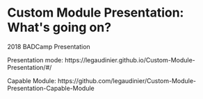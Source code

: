 <h1>Custom Module Presentation: What's going on?</h1>
<p>2018 BADCamp Presentation</p>
<p>Presentation mode: https://legaudinier.github.io/Custom-Module-Presentation/#/ </p>
<p>Capable Module: https://github.com/legaudinier/Custom-Module-Presentation-Capable-Module </p>
